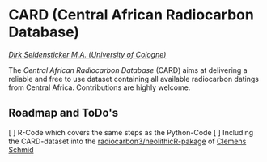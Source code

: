 # CARD (Central African Radiocarbon Database)

*[Dirk Seidensticker M.A. (University of Cologne)](https://uni-koeln.academia.edu/DirkSeidensticker)*

The *Central African Radiocarbon Database* (CARD) aims at delivering a reliable and free to use dataset containing all available radiocarbon datings from Central Africa. Contributions are highly welcome.

## Roadmap and ToDo's

[ ] R-Code which covers the same steps as the Python-Code
[ ] Including the CARD-dataset into the [radiocarbon3/neolithicR-pakage](https://github.com/nevrome/neolithicR) of [Clemens Schmid](https://github.com/nevrome)

